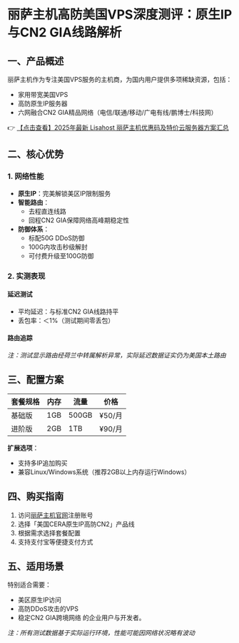 # 丽萨主机高防美国VPS深度测评：原生IP与CN2 GIA线路解析

## 一、产品概述
丽萨主机作为专注美国VPS服务的主机商，为国内用户提供多项稀缺资源，包括：
- 家用带宽美国VPS
- 高防原生IP服务器
- 六网融合CN2 GIA精品网络（电信/联通/移动/广电有线/鹏博士/科技网）

👉 [【点击查看】2025年最新 Lisahost 丽萨主机优惠码及特价云服务器方案汇总](https://bit.ly/lisazhuji)

## 二、核心优势
### 1. 网络性能
- **原生IP**：完美解锁美区IP限制服务
- **智能路由**：
  - 去程直连线路
  - 回程CN2 GIA保障网络高峰期稳定性
- **防御体系**：
  - 标配50G DDoS防御
  - 100G内攻击秒级解封
  - 可付费升级至100G防御

### 2. 实测表现
#### 延迟测试
- 平均延迟：与标准CN2 GIA线路持平
- 丢包率：＜1%（测试期间零丢包）

#### 路由追踪
*注：测试显示路由经荷兰中转属解析异常，实际延迟数据证实仍为美国本土路由*

## 三、配置方案
| 套餐规格 | 内存 | 流量 | 价格 |
|---------|------|------|------|
| 基础版 | 1GB | 500GB | ¥50/月 |
| 进阶版 | 2GB | 1TB | ¥90/月 |

**扩展选项**：
- 支持多IP追加购买
- 兼容Linux/Windows系统（推荐2GB以上内存运行Windows）

## 四、购买指南
1. 访问[丽萨主机官网](https://bit.ly/lisazhuji)注册账号
2. 选择「美国CERA原生IP高防CN2」产品线
3. 根据需求选择套餐配置
4. 支持支付宝等便捷支付方式

## 五、适用场景
特别适合需要：
- 美区原生IP访问
- 高防DDoS攻击的VPS
- 稳定CN2 GIA跨境网络
的企业用户与开发者。

*注：所有测试数据基于实际运行环境，性能可能因网络状况略有波动*